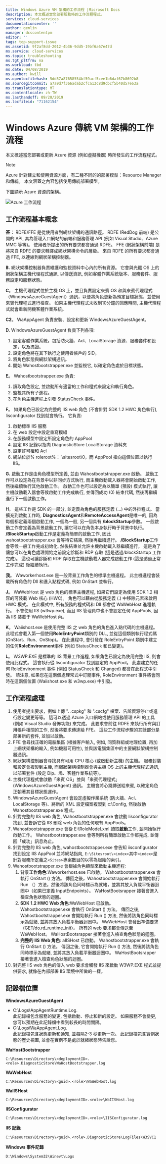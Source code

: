 ```yaml
---
title: Windows Azure VM 架構的工作流程 |Microsoft Docs
description: 本文概述當您部署服務時的工作流程程式。
services: cloud-services
documentationcenter: ''
author: genlin
manager: dcscontentpm
editor: ''
tags: top-support-issue
ms.assetid: 9f2af8dd-2012-4b36-9dd5-19bf6a67e47d
ms.service: cloud-services
ms.topic: troubleshooting
ms.tgt_pltfrm: na
ms.workload: tbd
ms.date: 04/08/2019
ms.author: kwill
ms.openlocfilehash: 5dd57a87658554bf59acf5cee1b6daf67b8692b8
ms.sourcegitcommit: a7a9d7f366adab2cfca13c8d9cbcf5b40d57e63a
ms.translationtype: MT
ms.contentlocale: zh-TW
ms.lasthandoff: 09/20/2019
ms.locfileid: "71162154"
---
```

#    <a name="workflow-of-windows-azure-classic-vm-architecture"></a>Windows Azure 傳統 VM 架構的工作流程 
本文概述當您部署或更新 Azure 資源 (例如虛擬機器) 時所發生的工作流程程式。 

> [!NOTE]
>Azure 針對建立和使用資源方面，有二種不同的的部署模型：Resource Manager 和傳統。 本文涵蓋之內容包括使用傳統部署模型。

下圖顯示 Azure 資源的架構。

![Azure 工作流程](./media/cloud-services-workflow-process/workflow.jpg)

## <a name="workflow-basics"></a>工作流程基本概念
   
**答：** RDFE/FFE 是從使用者到網狀架構的通訊路徑。 RDFE (RedDog 前端) 是公開的 API, 其為管理入口網站的前端和服務管理 API (例如 Visual Studio、Azure MMC 等等)。  使用者所提出的所有要求都會通過 RDFE。 FFE (網狀架構前端) 是將來自 RDFE 的要求轉譯成網狀架構命令的層級。 來自 RDFE 的所有要求都會通過 FFE, 以連線到網狀架構控制器。

**B.** 網狀架構控制器負責維護和監視資料中心內的所有資源。 它會與光纖 OS 上的網狀架構主機代理程式通訊, 以傳送資訊, 例如客體作業系統版本、服務套件、服務設定和服務狀態。

**C**。 主機代理程式位於主機 OS 上，並且負責設定來賓 OS 和與來賓代理程式（WindowsAzureGuestAgent）通訊，以便將角色更新為預定目標狀態，並使用來賓代理程式進行檢查。 如果主機代理程式未收到10分鐘的回應時間, 主機代理程式就會重新開機客體作業系統。

**C2**。 WaAppAgent 負責安裝、設定和更新 WindowsAzureGuestAgent。

**D.**  WindowsAzureGuestAgent 負責下列各項:

1. 設定客體作業系統，包括防火牆、Acl、LocalStorage 資源、服務套件和設定，以及憑證。
2. 設定角色將在其下執行之使用者帳戶的 SID。
3. 將角色狀態與網狀架構通訊。
4. 開始 Wahostbootstrapper.exe 並監視它, 以確定角色處於目標狀態。

**E**。 Wahostbootstrapper.exe 負責:

1. 讀取角色設定, 並啟動所有適當的工作和程式來設定和執行角色。
2. 監視其所有子進程。
3. 在角色主機進程上引發 StatusCheck 事件。

**F**。 如果角色已設定為完整的 IIS web 角色 (不會針對 SDK 1.2 HWC 角色執行), Iisconfigurator 找到就會執行。 它負責:

1. 啟動標準 IIS 服務
2. 在 web 設定中設定重寫模組
3. 在服務模型中設定所設定角色的 AppPool
4. 設定 IIS 記錄以指向 DiagnosticStore LocalStorage 資料夾
5. 設定許可權和 Acl
6. 網站位於% roleroot%： \sitesroot\0，而 AppPool 指向這個位置以執行 IIS。 

**G.** 啟動工作是由角色模型所定義, 並由 Wahostbootstrapper.exe 啟動。 啟動工作可以設定為在背景中以非同步方式執行, 而主機啟動載入器將會開始啟動工作, 然後繼續執行其他啟動工作。 啟動工作也可以設定為以簡單 (預設) 模式執行, 讓主機啟動載入器會等候啟動工作完成執行, 並傳回成功 (0) 結束代碼, 然後再繼續進行下一個啟動工作。

**H**。 這些工作是 SDK 的一部分, 並定義為角色的服務定義 (...) 中的外掛程式。 當擴充到啟動工作時, **DiagnosticsAgent**和**RemoteAccessAgent**是唯一的, 因為每個都定義兩個啟動工作, 一個為一般, 另一個具有 **/blockStartup**參數。 一般啟動工作會定義為背景啟動工作, 讓它可以在角色本身執行時于背景中執行。 **/BlockStartup**啟動工作是定義為簡單的啟動工作, 因此 wahostbootstrapper.exe 會等待它結束, 然後再繼續進行。 **/BlockStartup**工作會等候一般工作完成初始化, 然後結束並允許主機啟動載入器繼續進行。 這是為了讓您可以在角色處理開始之前設定診斷和 RDP 存取 (這是透過/blockStartup 工作完成)。 這也可讓診斷和 RDP 存取在主機啟動載入器完成啟動工作 (這是透過正常工作完成) 後繼續執行。

**我**。 Waworkerhost.exe 是一般背景工作角色的標準主機進程。 此主機進程會裝載所有角色的 Dll 和進入點程式碼, 例如 OnStart 並執行。

**J**。 WaWebHost 是 web 角色的標準主機進程, 如果它們設定為使用 SDK 1.2 相容的可裝載 Web 核心 (HWC)。 角色可以藉由從服務定義 (.) 中移除元素來啟用 HWC 模式。 在此模式中, 所有服務的程式碼和 Dll 都會從 WaWebHost 進程執行。 不會使用 IIS (w3wp.exe), 而且 IIS 管理員中也不會設定任何 AppPools, 因為 IIS 裝載于 WaWebHost 內。

**K**。 Waiishost.exe 是使用完整 IIS 之 web 角色的角色進入點代碼的主機進程。 此程式會載入第一個使用**RoleEntryPoint**類別的 DLL, 並從這個類別執行程式碼 (OnStart、Run、OnStop)。 在此進程中, 會引發在 RoleEntryPoint 類別中建立的任何**RoleEnvironment**事件 (例如 StatusCheck 和已變更)。

**L**。 W3WP.EXE 是標準的 IIS 背景工作進程, 如果角色已設定為使用完整 IIS, 則會使用此程式。 這會執行從 Iisconfigurator 找到設定的 AppPool。 此處建立的任何 RoleEnvironment 事件 (例如 StatusCheck 和 Changed) 都會在此程式中引發。 請注意, 如果您在這兩個處理常式中訂閱事件, RoleEnvironment 事件將會同時在這兩個位置 (Waiishost.exe 和 w3wp.exe) 中引發。

## <a name="workflow-processes"></a>工作流程處理

1. 使用者提出要求，例如上傳 ". .cspkg" 和 ".cscfg" 檔案、告訴資源停止或進行設定變更等等。 這可以透過 Azure 入口網站或使用服務管理 API 的工具 (例如 Visual Studio 發佈功能) 來完成。 此要求會前往 RDFE 來執行所有與訂用帳戶相關的工作, 然後將要求傳達給 FFE。 這些工作流程步驟的其餘部分是部署新的套件, 並加以啟動。
2. FFE 會尋找正確的電腦集區 (根據客戶輸入, 例如, 同質群組或地理位置, 再加上網狀架構的輸入, 例如機器可用性), 並與該電腦集區中的主要網狀架構控制器通訊。
3. 網狀架構控制器會尋找具有可用 CPU 核心 (或啟動新主機) 的主機。 服務封裝和設定會複製到主機, 而網狀架構控制器會與主機 OS 上的主機代理程式通訊, 以部署套件 (設定 Dip、埠、客體作業系統等)。
4. 主機代理程式會啟動「來賓 OS」並與「來賓代理程式」 (WindowsAzureGuestAgent) 通訊。 主機會將心跳傳送給來賓, 以確定角色正朝著其目標狀態運作。
5. WindowsAzureGuestAgent 會設定虛擬作業系統 (防火牆、Acl、LocalStorage 等)、將新的 XML 設定檔案複製到 c:\Config, 然後啟動 Wahostbootstrapper.exe 程式。
6. 針對完整的 IIS web 角色, Wahostbootstrapper.exe 會啟動 Iisconfigurator 找到, 並告訴它從 IIS 刪除 web 角色的任何現有 AppPools。
7. Wahostbootstrapper.exe 會從 E:\RoleModel.xml 讀取**啟動**工作, 並開始執行啟動工作。 Wahostbootstrapper.exe 會等到所有簡單啟動工作都完成, 並傳回「成功」訊息為止。
8. 針對完整的 IIS web 角色, wahostbootstrapper.exe 會告知 iisconfigurator 找到設定 IIS AppPool 並將網站指向, `E:\Sitesroot\<index>`其中`<index>`是針對服務所定義之`<Sites>`專案數目的以零為起始的索引。
9. Wahostbootstrapper.exe 會根據角色類型來啟動主機進程:
    1. 背景**工作角色**:Waworkerhost.exe 已啟動。 Wahostbootstrapper.exe 會執行 OnStart () 方法。 傳回之後，Wahostbootstrapper.exe 會開始執行 Run （）方法，然後將該角色同時標示為就緒，並將其放入負載平衡器迴圈中（如果已定義 InputEndpoints）。 WaHostBootsrapper 接著會進入檢查角色狀態的迴圈。
    1. **SDK 1.2 HWC Web 角色**:WaWebHost 已啟動。 Wahostbootstrapper.exe 會執行 OnStart () 方法。 傳回之後, Wahostbootstrapper.exe 會開始執行 Run () 方法, 然後將該角色同時標示為就緒, 並將其放入負載平衡器迴圈中。 WaWebHost 會發出準備要求（GET/do.rd_runtime_init）。 所有的 web 要求都會傳送至 WaWebHost。 WaHostBootsrapper 接著會進入檢查角色狀態的迴圈。
    1. **完整的 IIS Web 角色**: aIISHost 已啟動。 Wahostbootstrapper.exe 會執行 OnStart () 方法。 傳回之後, 它會開始執行 Run () 方法, 然後將該角色同時標示為就緒, 並將其放入負載平衡器迴圈中。 WaHostBootsrapper 接著會進入檢查角色狀態的迴圈。
10. 對完整 IIS web 角色的傳入 web 要求會觸發 IIS 來啟動 W3WP.EXE 程式並提供要求, 就像在內部部署 IIS 環境中所做的一樣。

## <a name="log-file-locations"></a>記錄檔位置

**WindowsAzureGuestAgent**

- C:\Logs\AppAgentRuntime.Log.  
此記錄檔包含服務的變更, 包括啟動、停止和新的設定。 如果服務不會變更, 您可以預期在此記錄檔中看到較長的時間間隔。
- C:\Logs\WaAppAgent.Log.  
此記錄檔包含狀態更新和通知, 並每隔2-3 秒更新一次。  此記錄檔包含實例狀態的歷史視圖, 並會在實例不是處於就緒狀態時告訴您。
 
**WaHostBootstrapper**

`C:\Resources\Directory\<deploymentID>.<role>.DiagnosticStore\WaHostBootstrapper.log`
 
**WaWebHost**

`C:\Resources\Directory\<guid>.<role>\WaWebHost.log`
 
**WaIISHost**

`C:\Resources\Directory\<deploymentID>.<role>\WaIISHost.log`
 
**IISConfigurator**

`C:\Resources\Directory\<deploymentID>.<role>\IISConfigurator.log`
 
**IIS 記錄**

`C:\Resources\Directory\<guid>.<role>.DiagnosticStore\LogFiles\W3SVC1`
 
**Windows 事件記錄**

`D:\Windows\System32\Winevt\Logs`
 



